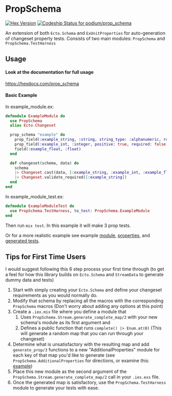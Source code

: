 # PropSchema
[![Hex Version](https://img.shields.io/hexpm/v/prop_schema.svg)](https://hex.pm/packages/prop_schema)
[![Codeship Status for podium/prop_schema](https://app.codeship.com/projects/4eb5b1a0-f733-0136-4d7f-3a9020bdf416/status?branch=master)](/projects/321150)

An extension of both `Ecto.Schema` and `ExUnitProperties` for auto-generation of changeset property tests.
Consists of two main modules: `PropSchema` and `PropSchema.TestHarness`

## Usage

#### Look at the documentation for full usage
https://hexdocs.com/prop_schema

#### Basic Example

In example_module.ex: 
```elixir
defmodule ExampleModule do
  use PropSchema
  alias Ecto.Changeset

  prop_schema "example" do
    prop_field(:example_string, :string, string_type: :alphanumeric, required: true)
    prop_field(:example_int, :integer, positive: true, required: false)
    field(:example_float, :float)
  end

  def changeset(schema, data) do
    schema
    |> Changeset.cast(data, [:example_string, :example_int, :example_float])
    |> Changeset.validate_required([:example_string])
  end
end
```

In example_module_test.ex:
```elixir
defmodule ExampleModuleTest do
  use PropSchema.TestHarness, to_test: PropSchema.ExampleModule
end
```

Then run `mix test`. In this example it will make 3 prop tests.


Or for a more realistic example see example [module](https://github.com/podium/prop_schema/blob/master/lib/prop_schema/examples/animagus/csv_mapping.ex), [properties](https://github.com/podium/prop_schema/blob/master/lib/prop_schema/examples/animagus/csv_mapping_properties.ex), and [generated tests](https://github.com/podium/prop_schema/blob/master/lib/prop_schema/examples/animagus/results_of_print.ex).

## Tips for First Time Users

I would suggest following this 6 step process your first time through (to get a feel for how this library builds on `Ecto.Schema` and `StreamData` to generate dummy data and tests) 
1. Start with simply creating your `Ecto.Schema` and define your changeset requirements as you would normally do.
2. Modify that schema by replacing all the macros with the corresponding `PropSchema` macros (Don't worry about adding any options at this point)
3. Create a `.iex.mix` file where you define a module that 
    1. Uses `PropSchema.Stream.generate_complete_map/2` with your new schema's module as its first argument and 
    2. Defines a public function that runs `complete() |> Enum.at(0)` (This will generate a random map that you can run through your changeset)
4. Determine what is unsatisfactory with the resulting map and add `generate_prop/3` functions to a new "AdditionalProperties" module for each key of that map you'd like to generate (see `PropSchema.AdditionalProperties` for directions, or examine this: [example](https://github.com/podium/prop_schema/blob/master/lib/prop_schema/examples/animagus/csv_mapping_properties.ex))
5. Place this new module as the second argument of the `PropSchema.Stream.generate_complete_map/2` call in your `.iex.exs` file.
6. Once the generated map is satisfactory, use the `PropSchema.TestHarness` module to generate your tests with ease.

